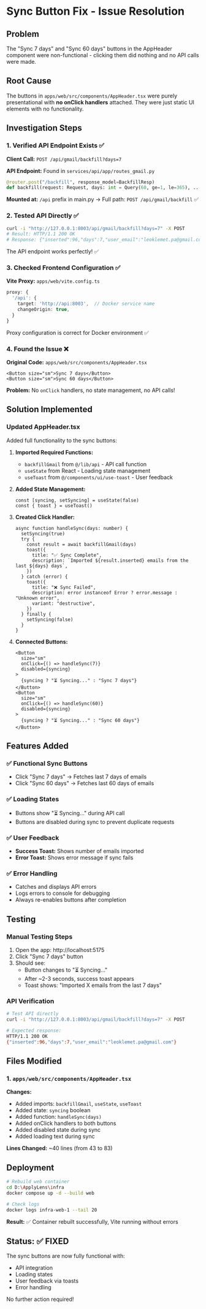 # Sync Button Fix - Issue Resolution

## Problem
The "Sync 7 days" and "Sync 60 days" buttons in the AppHeader component were non-functional - clicking them did nothing and no API calls were made.

## Root Cause
The buttons in `apps/web/src/components/AppHeader.tsx` were purely presentational with **no onClick handlers** attached. They were just static UI elements with no functionality.

## Investigation Steps

### 1. Verified API Endpoint Exists ✅
**Client Call:** `POST /api/gmail/backfill?days=7`

**API Endpoint:** Found in `services/api/app/routes_gmail.py`
```python
@router.post("/backfill", response_model=BackfillResp)
def backfill(request: Request, days: int = Query(60, ge=1, le=365), ...):
```

**Mounted at:** `/api` prefix in main.py → Full path: `POST /api/gmail/backfill` ✅

### 2. Tested API Directly ✅
```bash
curl -i "http://127.0.0.1:8003/api/gmail/backfill?days=7" -X POST
# Result: HTTP/1.1 200 OK
# Response: {"inserted":96,"days":7,"user_email":"leoklemet.pa@gmail.com"}
```

The API endpoint works perfectly! ✅

### 3. Checked Frontend Configuration ✅
**Vite Proxy:** `apps/web/vite.config.ts`
```typescript
proxy: {
  '/api': {
    target: 'http://api:8003',  // Docker service name
    changeOrigin: true,
  }
}
```

Proxy configuration is correct for Docker environment ✅

### 4. Found the Issue ❌
**Original Code:** `apps/web/src/components/AppHeader.tsx`
```tsx
<Button size="sm">Sync 7 days</Button>
<Button size="sm">Sync 60 days</Button>
```

**Problem:** No `onClick` handlers, no state management, no API calls!

## Solution Implemented

### Updated AppHeader.tsx
Added full functionality to the sync buttons:

1. **Imported Required Functions:**
   - `backfillGmail` from `@/lib/api` - API call function
   - `useState` from React - Loading state management
   - `useToast` from `@/components/ui/use-toast` - User feedback

2. **Added State Management:**
   ```tsx
   const [syncing, setSyncing] = useState(false)
   const { toast } = useToast()
   ```

3. **Created Click Handler:**
   ```tsx
   async function handleSync(days: number) {
     setSyncing(true)
     try {
       const result = await backfillGmail(days)
       toast({
         title: "✅ Sync Complete",
         description: `Imported ${result.inserted} emails from the last ${days} days`,
       })
     } catch (error) {
       toast({
         title: "❌ Sync Failed",
         description: error instanceof Error ? error.message : "Unknown error",
         variant: "destructive",
       })
     } finally {
       setSyncing(false)
     }
   }
   ```

4. **Connected Buttons:**
   ```tsx
   <Button 
     size="sm" 
     onClick={() => handleSync(7)}
     disabled={syncing}
   >
     {syncing ? "⏳ Syncing..." : "Sync 7 days"}
   </Button>
   <Button 
     size="sm" 
     onClick={() => handleSync(60)}
     disabled={syncing}
   >
     {syncing ? "⏳ Syncing..." : "Sync 60 days"}
   </Button>
   ```

## Features Added

### ✅ Functional Sync Buttons
- Click "Sync 7 days" → Fetches last 7 days of emails
- Click "Sync 60 days" → Fetches last 60 days of emails

### ✅ Loading States
- Buttons show "⏳ Syncing..." during API call
- Buttons are disabled during sync to prevent duplicate requests

### ✅ User Feedback
- **Success Toast:** Shows number of emails imported
- **Error Toast:** Shows error message if sync fails

### ✅ Error Handling
- Catches and displays API errors
- Logs errors to console for debugging
- Always re-enables buttons after completion

## Testing

### Manual Testing Steps
1. Open the app: http://localhost:5175
2. Click "Sync 7 days" button
3. Should see:
   - Button changes to "⏳ Syncing..."
   - After ~2-3 seconds, success toast appears
   - Toast shows: "Imported X emails from the last 7 days"

### API Verification
```bash
# Test API directly
curl -i "http://127.0.0.1:8003/api/gmail/backfill?days=7" -X POST

# Expected response:
HTTP/1.1 200 OK
{"inserted":96,"days":7,"user_email":"leoklemet.pa@gmail.com"}
```

## Files Modified

### 1. `apps/web/src/components/AppHeader.tsx`
**Changes:**
- Added imports: `backfillGmail`, `useState`, `useToast`
- Added state: `syncing` boolean
- Added function: `handleSync(days)`
- Added onClick handlers to both buttons
- Added disabled state during sync
- Added loading text during sync

**Lines Changed:** ~40 lines (from 43 to 83)

## Deployment

```bash
# Rebuild web container
cd D:\ApplyLens\infra
docker compose up -d --build web

# Check logs
docker logs infra-web-1 --tail 20
```

**Result:** ✅ Container rebuilt successfully, Vite running without errors

## Status: ✅ FIXED

The sync buttons are now fully functional with:
- API integration
- Loading states
- User feedback via toasts
- Error handling

No further action required!
